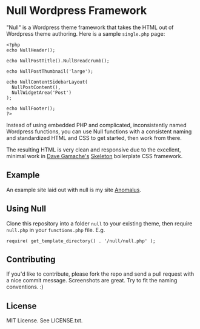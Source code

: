 # Null Wordpress Framework

"Null" is a Wordpress theme framework that takes the HTML out of Wordpress theme authoring. Here
is a sample `single.php` page:

    <?php
    echo NullHeader();

    echo NullPostTitle().NullBreadcrumb();

    echo NullPostThumbnail('large');

    echo NullContentSidebarLayout(
      NullPostContent(),
      NullWidgetArea('Post')
    );

    echo NullFooter();
    ?>

Instead of using embedded PHP and complicated, inconsistently named Wordpress functions, you
can use Null functions with a consistent naming and standardized HTML and CSS to get started,
then work from there.

The resulting HTML is very clean and responsive due to the excellent, minimal work in
[Dave Gamache's](https://github.com/dhg) [Skeleton](http://getskeleton.com) boilerplate CSS
framework.

## Example

An example site laid out with null is my site [Anomalus](http://anomalus.com).

## Using Null

Clone this repository into a folder `null` to your existing theme, then require `null.php`
in your `functions.php` file. E.g.

    require( get_template_directory() . '/null/null.php' );

## Contributing

If you'd like to contribute, please fork the repo and send a pull request with
a nice commit message. Screenshots are great. Try to fit the naming conventions. :)

## License

MIT License. See LICENSE.txt.
